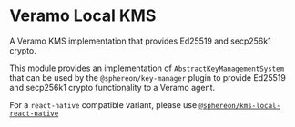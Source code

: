 # Veramo Local KMS

A Veramo KMS implementation that provides Ed25519 and secp256k1 crypto.

This module provides an implementation of `AbstractKeyManagementSystem` that can be used by the 
`@sphereon/key-manager` plugin to provide Ed25519 and secp256k1 crypto functionality to a Veramo agent.

For a `react-native` compatible variant, please use [`@sphereon/kms-local-react-native`](../kms-local-react-native)
